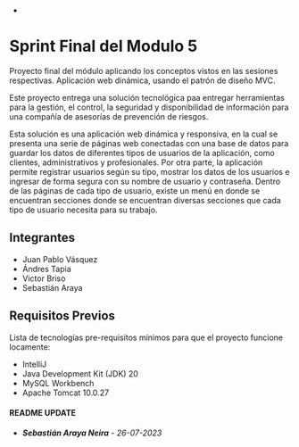 *
# Sprint Final del Modulo 5

Proyecto final del módulo aplicando los conceptos vistos
en las sesiones respectivas.
Aplicación web dinámica, usando el patrón de diseño
MVC.

Este proyecto entrega una solución tecnológica paa entregar herramientas para la gestión, el control, la seguridad y disponibilidad de información para una compañía de asesorías de prevención de riesgos.

Esta solución es una aplicación web dinámica y responsiva, en la cual se presenta una serie de páginas web conectadas con una base de datos para guardar los datos de diferentes tipos de usuarios de la aplicación, como clientes, administrativos y profesionales. Por otra parte, la aplicación permite registrar usuarios según su tipo, mostrar los datos de los usuarios e ingresar de forma segura con su nombre de usuario y contraseña.
Dentro de las páginas de cada tipo de usuario, existe un menú en donde se encuentran secciones donde se encuentran diversas secciones que cada tipo de usuario necesita para su trabajo.



## Integrantes
- Juan Pablo Vásquez
- Ándres Tapia
- Victor Briso
- Sebastián Araya

## Requisitos Previos
Lista de tecnologías pre-requisitos mínimos para que el proyecto funcione locamente:
- IntelliJ 
- Java Development Kit (JDK) 20
- MySQL Workbench
- Apache Tomcat 10.0.27

#### README UPDATE
* ***Sebastián Araya Neira*** - *26-07-2023*

